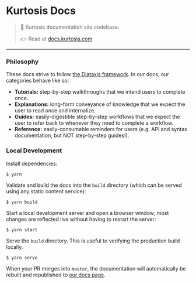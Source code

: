 Kurtosis Docs
=============

>📖 Kurtosis documentation site codebase.
>
>👉 Read at [docs.kurtosis.com][kurtosis-docs]

---

### Philosophy
These docs strive to follow [the Diataxis framework](https://diataxis.fr/). In our docs, our categories behave like so:

- **Tutorials:** step-by-step walkthroughs that we intend users to complete once.
- **Explanations:** long-form conveyance of knowledge that we expect the user to read once and internalize.
- **Guides:** easily-digestible step-by-step workflows that we expect the user to refer back to whenever they need to complete a workflow.
- **Reference:** easily-consumable reminders for users (e.g. API and syntax documentation, but NOT step-by-step guides!).

### Local Development
Install dependencies:
```shell
$ yarn
```

Validate and build the docs into the `build` directory (which can be served using any static content service):
```shell
$ yarn build
```

Start a local development server and open a browser window; most changes are reflected live without having to restart the server:
```shell
$ yarn start
```

Serve the `build` directory. This is useful to verifying the production build locally.
```shell
$ yarn serve
```

When your PR merges into `master`, the documentation will automatically be rebuilt and republished to [our docs page][kurtosis-docs].

<!------ ONLY LINKS BELOW HERE ------------>
[kurtosis-docs]: https://docs.kurtosis.com
